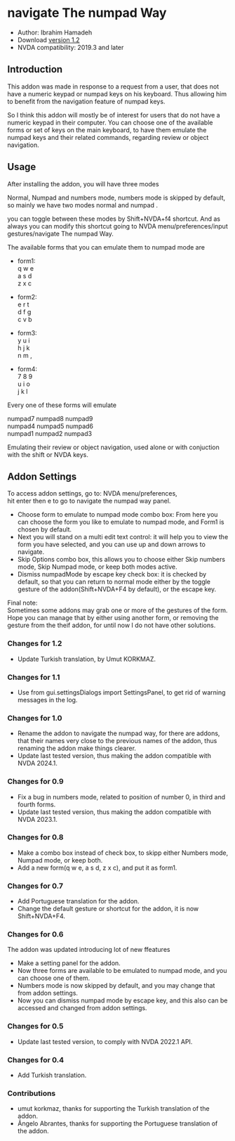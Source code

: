 # navigate The numpad Way #

*	Author: Ibrahim Hamadeh
*	Download [version 1.2][1]
*	NVDA compatibility: 2019.3 and later

## Introduction

This addon was made in response to a request from a user, that does not have a numeric keypad or numpad keys on his keyboard.
 Thus allowing him to benefit from the navigation feature of numpad keys.  

So I think this addon will mostly be of interest for users that do not have a numeric keypad in their computer.
 You can choose one of the available forms or set of keys on the main keyboard, to have them emulate the numpad keys and their related commands, regarding review or object navigation.

## Usage

After installing the addon, you will have three modes

Normal, Numpad and numbers mode, numbers mode is skipped by default, so mainly we have two modes normal and numpad .

you can toggle between these modes by Shift+NVDA+f4 shortcut. And as always you can modify this shortcut going to NVDA menu/preferences/input gestures/navigate The numpad Way.

The available forms that you can emulate them to numpad mode are

*	form1:  
q w e  
a s d  
z x c  

*	form2:  
e r t  
d f g  
c v b  
*	form3:  
y u i  
h j k  
n m ,  

*	form4:  
7 8 9  
u i o  
j k l

Every one of these forms will emulate

numpad7 numpad8 numpad9  
numpad4 numpad5 numpad6  
numpad1 numpad2 numpad3  

Emulating their review or object navigation, used alone or with conjuction with the shift or NVDA keys.

## Addon Settings ##

To access addon settings, go to: NVDA menu/preferences,  
hit enter then e to go to navigate the numpad way panel.

*	Choose form to emulate to numpad mode combo box: From here you can choose the form you like to emulate to numpad mode, and Form1 is chosen by default.
*	Next you will stand on a multi edit text control: it will help you to view the form you have selected, and you can use up and down arrows to navigate.
*	Skip Options combo box, this allows you to choose either Skip numbers mode, Skip Numpad mode, or keep both modes active.  
*	Dismiss numpadMode by escape key check box: it is checked by default, so that you can return to normal mode either by the toggle gesture of the addon(Shift+NVDA+F4 by default), or the escape key.

Final note:  
Sometimes some addons may grab one or more of the gestures of the form. Hope you can manage that by either using another form, or removing the gesture from the theif addon, for until now I do not have other solutions.

### Changes for 1.2 ###

*	Update Turkish translation, by Umut KORKMAZ.

### Changes for 1.1 ###

*	Use from gui.settingsDialogs import SettingsPanel, to get rid of warning messages in the log.

### Changes for 1.0 ###

*	Rename the addon to navigate the numpad way, for there are addons, that their names very close to the previous names of the addon, thus renaming the addon make things clearer. 
*	Update last tested version, thus making the addon compatible with NVDA 2024.1.

### Changes for 0.9 ###

*	Fix a bug in numbers mode, related to position of number 0, in third and fourth forms.
*	Update last tested version, thus making the addon compatible with NVDA 2023.1.

### Changes for 0.8 ###

*	Make a combo box instead of check box, to skipp either Numbers mode, Numpad mode, or keep both.  
*	Add a new form(q w e, a s d, z x c), and put it as form1.

### Changes for 0.7 ###

*	Add Portuguese translation for the addon.
*	Change the default gesture or shortcut for the addon, it is now Shift+NVDA+F4.

### Changes for 0.6 ###
The addon was updated introducing lot of new ffeatures

*	Make a setting panel for the addon.
*	Now three forms are available to be emulated to numpad mode, and you can choose one of them.
*	Numbers mode is now skipped by default, and you may change that from addon settings.
*	Now you can dismiss numpad mode by escape key, and this also can be accessed and changed from addon settings.

### Changes for 0.5 ###

*	Update last tested version, to comply with NVDA 2022.1 API.

### Changes for 0.4 ###

*	Add Turkish translation.

### Contributions ###

*	umut korkmaz, thanks for supporting the Turkish translation of the addon.
*	Ângelo Abrantes, thanks for supporting the Portuguese translation of the addon.

[1]: https://github.com/ibrahim-s/navigateTheNumpadWay/releases/download/1.2/navigateTheNumpadWay-1.2.nvda-addon
